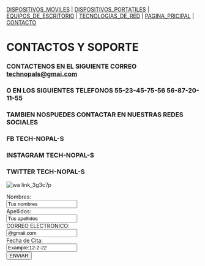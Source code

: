 [DISPOSITIVOS_MOVILES](./DISPOSITIVOS_MOVILES.md) | [DISPOSITIVOS_PORTATILES](./DISPOSITIVOS_PORTATILES.md) | [EQUIPOS_DE_ESCRITORIO](./EQUIPOS_DE_ESCRITORIO.md) | [TECNOLOGIAS_DE_RED](./TECNOLOGIAS_DE_RED.md) | [PAGINA_PRICIPAL](./index.md) | [CONTACTO](./CONTACTO.md) 

# CONTACTOS Y SOPORTE
### CONTACTENOS EN EL SIGUIENTE CORREO technopals@gmai.com
### O EN LOS SIGUIENTES TELEFONOS 55-23-45-75-56  56-87-20-11-55
### TAMBIEN NOSPUEDES CONTACTAR EN NUESTRAS REDES SOCIALES 
### FB TECH-NOPAL-S
### INSTAGRAM TECH-NOPAL-S
### TWITTER TECH-NOPAL-S


![wa link_3g3c7p](https://user-images.githubusercontent.com/99769697/158484500-8031b94f-d3fe-4ebc-a8cc-0663ba1c6c2c.png)

<form>
  <label for="name">Nombres:</label><br>
  <input type="text" id="fn name" name="name" value="Tus nombres"><br>
  <label for="lname">Apellidos:</label><br>
  <input type="text" id="lname" name="lname" value="Tus apellidos"><br>
  <label for="name">CORREO ELECTRONICO:</label><br>
  <input type="text" id="fn name" name="name" value="@gmail.com"><br>
  <label for="lname">Fecha de Cita:</label><br>
  <input type="text" id="lname" name="name" value="Example:12-2-22"><br>
  <input type="submit" value="ENVIAR">
  </form>
  
  
  
  
  
  
  
  
  
  
  
  
  
  
  
  
  
  
  
  
  
  
  
  
  
  
  
  
  
  
  
  
  
  
  
  
  
  
  
  
  
  
  
 
 
  
